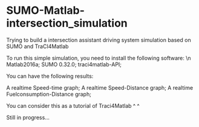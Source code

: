 # SUMO-Matlab-intersection_simulation
Trying to build a intersection assistant driving system simulation based on SUMO and TraCI4Matlab

To run this simple simulation, you need to install the following software:
\n
Matlab2016a;
SUMO 0.32.0;
traci4matlab-API;

You can have the following results:

A realtime Speed-time graph;
A realtime Speed-Distance graph;
A realtime Fuelconsumption-Distance graph;

You can consider this as a tutorial of Traci4Matlab ^ ^

Still in progress...
